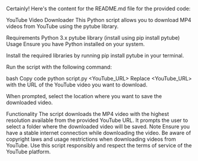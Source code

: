 
Certainly! Here's the content for the README.md file for the provided code:

YouTube Video Downloader
This Python script allows you to download MP4 videos from YouTube using the pytube library.

Requirements
Python 3.x
pytube library (install using pip install pytube)
Usage
Ensure you have Python installed on your system.

Install the required libraries by running pip install pytube in your terminal.

Run the script with the following command:

bash
Copy code
python script.py <YouTube_URL>
Replace <YouTube_URL> with the URL of the YouTube video you want to download.

When prompted, select the location where you want to save the downloaded video.

Functionality
The script downloads the MP4 video with the highest resolution available from the provided YouTube URL.
It prompts the user to select a folder where the downloaded video will be saved.
Note
Ensure you have a stable internet connection while downloading the video.
Be aware of copyright laws and usage restrictions when downloading videos from YouTube.
Use this script responsibly and respect the terms of service of the YouTube platform.